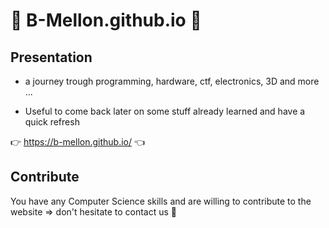 # 🚀 B-Mellon.github.io 🐼

## Presentation 

- a journey trough programming, hardware, ctf, electronics, 3D and more ...

- Useful to come back later on some stuff already learned and have a quick refresh

👉 https://b-mellon.github.io/ 👈

## Contribute 

You have any Computer Science skills and are willing to contribute to the website => don't hesitate to contact us 👀
